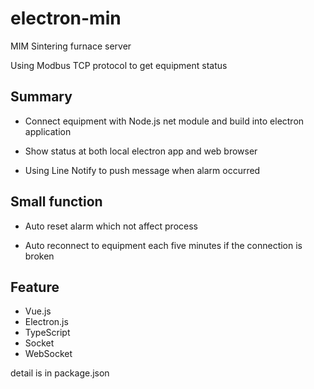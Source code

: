 # electron-min

MIM Sintering furnace server

Using Modbus TCP protocol to get equipment status

## Summary

* Connect equipment with Node.js net module and build into electron application

* Show status at both local electron app and web browser 

* Using Line Notify to push message when alarm occurred

## Small function

* Auto reset alarm which not affect process

* Auto reconnect to equipment each five minutes if the connection is broken

## Feature

* Vue.js
* Electron.js
* TypeScript
* Socket
* WebSocket

detail is in package.json
